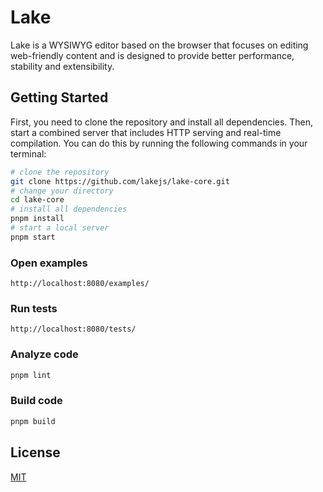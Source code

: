 # Lake

Lake is a WYSIWYG editor based on the browser that focuses on editing web-friendly content and is designed to provide better performance, stability and extensibility.

## Getting Started

First, you need to clone the repository and install all dependencies. Then, start a combined server that includes HTTP serving and real-time compilation. You can do this by running the following commands in your terminal:

``` bash
# clone the repository
git clone https://github.com/lakejs/lake-core.git
# change your directory
cd lake-core
# install all dependencies
pnpm install
# start a local server
pnpm start
```

### Open examples

```text
http://localhost:8080/examples/
```

### Run tests

```text
http://localhost:8080/tests/
```

### Analyze code

```bash
pnpm lint
```

### Build code

```bash
pnpm build
```

## License

[MIT](https://github.com/lakejs/lake-core/blob/master/LICENSE)
